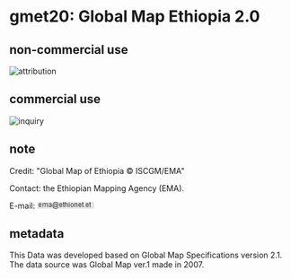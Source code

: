 # gmet20: Global Map Ethiopia 2.0
## non-commercial use
![attribution](https://globalmaps.github.io/globalmaps/attribution.png)
## commercial use
![inquiry](https://globalmaps.github.io/globalmaps/inquiry.png)

## note
Credit: "Global Map of Ethiopia © ISCGM/EMA"

Contact: the Ethiopian Mapping Agency (EMA).

E-mail: ![email](email.png)

## metadata
This Data was developed based on Global Map Specifications version 2.1. The data source was Global Map ver.1 made in 2007.

